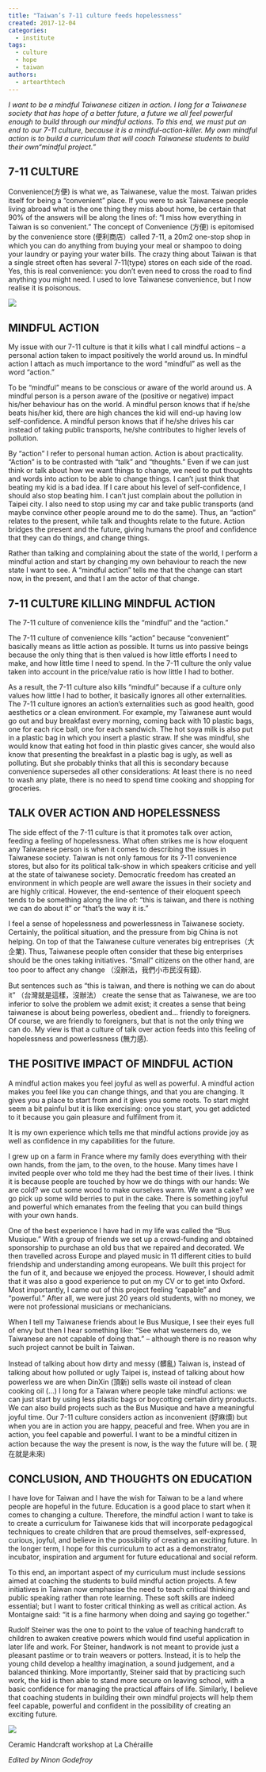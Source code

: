 ```yaml
---
title: "Taiwan’s 7-11 culture feeds hopelessness"
created: 2017-12-04
categories: 
  - institute
tags: 
  - culture
  - hope
  - taiwan
authors: 
  - artearthtech
---
```


_I want to be a mindful Taiwanese citizen in action. I long for a Taiwanese society that has hope of a better future, a future we all feel powerful enough to build through our mindful actions. To this end, we must put an end to our 7-11 culture, because it is a mindful-action-killer. My own mindful action is to build a curriculum that will coach Taiwanese students to build their own“mindful project.”_

## 7-11 CULTURE

Convenience(方便) is what we, as Taiwanese, value the most. Taiwan prides itself for being a “convenient” place. If you were to ask Taiwanese people living abroad what is the one thing they miss about home, be certain that 90% of the answers will be along the lines of: “I miss how everything in Taiwan is so convenient.” The concept of Convenience (方便) is epitomised by the convenience store (便利商店）called 7-11, a 20m2 one-stop shop in which you can do anything from buying your meal or shampoo to doing your laundry or paying your water bills. The crazy thing about Taiwan is that a single street often has several 7-11(type) stores on each side of the road. Yes, this is real convenience: you don’t even need to cross the road to find anything you might need. I used to love Taiwanese convenience, but I now realise it is poisonous.

![](https://artearthtech.files.wordpress.com/2020/03/7_11_culture.png?w=580)

## MINDFUL ACTION

My issue with our 7-11 culture is that it kills what I call mindful actions – a personal action taken to impact positively the world around us. In mindful action I attach as much importance to the word “mindful” as well as the word “action.”

To be “mindful” means to be conscious or aware of the world around us. A mindful person is a person aware of the (positive or negative) impact his/her behaviour has on the world. A mindful person knows that if he/she beats his/her kid, there are high chances the kid will end-up having low self-confidence. A mindful person knows that if he/she drives his car instead of taking public transports, he/she contributes to higher levels of pollution.

By “action” I refer to personal human action. Action is about practicality. “Action” is to be contrasted with “talk” and “thoughts.” Even if we can just think or talk about how we want things to change, we need to put thoughts and words into action to be able to change things. I can’t just think that beating my kid is a bad idea. If I care about his level of self-confidence, I should also stop beating him. I can’t just complain about the pollution in Taipei city. I also need to stop using my car and take public transports (and maybe convince other people around me to do the same). Thus, an “action” relates to the present, while talk and thoughts relate to the future. Action bridges the present and the future, giving humans the proof and confidence that they can do things, and change things.

Rather than talking and complaining about the state of the world, I perform a mindful action and start by changing my own behaviour to reach the new state I want to see. A “mindful action” tells me that the change can start now, in the present, and that I am the actor of that change.

## 7-11 CULTURE KILLING MINDFUL ACTION

The 7-11 culture of convenience kills the “mindful” and the “action.”

The 7-11 culture of convenience kills “action” because “convenient” basically means as little action as possible. It turns us into passive beings because the only thing that is then valued is how little efforts I need to make, and how little time I need to spend. In the 7-11 culture the only value taken into account in the price/value ratio is how little I had to bother.

As a result, the 7-11 culture also kills “mindful” because if a culture only values how little I had to bother, it basically ignores all other externalities. The 7-11 culture ignores an action’s externalities such as good health, good aesthetics or a clean environment. For example, my Taiwanese aunt would go out and buy breakfast every morning, coming back with 10 plastic bags, one for each rice ball, one for each sandwich. The hot soya milk is also put in a plastic bag in which you insert a plastic straw. If she was mindful, she would know that eating hot food in thin plastic gives cancer, she would also know that presenting the breakfast in a plastic bag is ugly, as well as polluting. But she probably thinks that all this is secondary because convenience supersedes all other considerations: At least there is no need to wash any plate, there is no need to spend time cooking and shopping for groceries.

## TALK OVER ACTION AND HOPELESSNESS

The side effect of the 7-11 culture is that it promotes talk over action, feeding a feeling of hopelessness. What often strikes me is how eloquent any Taiwanese person is when it comes to describing the issues in Taiwanese society. Taiwan is not only famous for its 7-11 convenience stores, but also for its political talk-show in which speakers criticise and yell at the state of taiwanese society. Democratic freedom has created an environment in which people are well aware the issues in their society and are highly critical. However, the end-sentence of their eloquent speech tends to be something along the line of: “this is taiwan, and there is nothing we can do about it” or “that’s the way it is.”

I feel a sense of hopelessness and powerlessness in Taiwanese society. Certainly, the political situation, and the pressure from big China is not helping. On top of that the Taiwanese culture venerates big entreprises（大企業). Thus, Taiwanese people often consider that these big enterprises should be the ones taking initiatives. “Small” citizens on the other hand, are too poor to affect any change （沒辦法，我們小市民沒有錢).  
  
But sentences such as “this is taiwan, and there is nothing we can do about it” （台灣就是這樣，沒辦法） create the sense that as Taiwanese, we are too inferior to solve the problem we admit exist; it creates a sense that being taiwanese is about being powerless, obedient and… friendly to foreigners. Of course, we are friendly to foreigners, but that is not the only thing we can do. My view is that a culture of talk over action feeds into this feeling of hopelessness and powerlessness (無力感).

## THE POSITIVE IMPACT OF MINDFUL ACTION

A mindful action makes you feel joyful as well as powerful. A mindful action makes you feel like you can change things, and that you are changing. It gives you a place to start from and it gives you some roots. To start might seem a bit painful but it is like exercising: once you start, you get addicted to it because you gain pleasure and fulfilment from it.

It is my own experience which tells me that mindful actions provide joy as well as confidence in my capabilities for the future.

I grew up on a farm in France where my family does everything with their own hands, from the jam, to the oven, to the house. Many times have I invited people over who told me they had the best time of their lives. I think it is because people are touched by how we do things with our hands: We are cold? we cut some wood to make ourselves warm. We want a cake? we go pick up some wild berries to put in the cake. There is something joyful and powerful which emanates from the feeling that you can build things with your own hands.

One of the best experience I have had in my life was called the “Bus Musique.” With a group of friends we set up a crowd-funding and obtained sponsorship to purchase an old bus that we repaired and decorated. We then travelled across Europe and played music in 11 different cities to build friendship and understanding among europeans. We built this project for the fun of it, and because we enjoyed the process. However, I should admit that it was also a good experience to put on my CV or to get into Oxford. Most importantly, I came out of this project feeling “capable” and “powerful.” After all, we were just 20 years old students, with no money, we were not professional musicians or mechanicians.

When I tell my Taiwanese friends about le Bus Musique, I see their eyes full of envy but then I hear something like: “See what westerners do, we Taiwanese are not capable of doing that.” – although there is no reason why such project cannot be built in Taiwan.

Instead of talking about how dirty and messy (髒亂) Taiwan is, instead of talking about how polluted or ugly Taipei is, instead of talking about how powerless we are when DinXin (頂新) sells waste oil instead of clean cooking oil (…) I long for a Taiwan where people take mindful actions: we can just start by using less plastic bags or boycotting certain dirty products. We can also build projects such as the Bus Musique and have a meaningful joyful time. Our 7-11 culture considers action as inconvenient (好麻煩) but when you are in action you are happy, peaceful and free. When you are in action, you feel capable and powerful. I want to be a mindful citizen in action because the way the present is now, is the way the future will be. ( 現在就是未來)

## CONCLUSION, AND THOUGHTS ON EDUCATION

I have love for Taiwan and I have the wish for Taiwan to be a land where people are hopeful in the future. Education is a good place to start when it comes to changing a culture. Therefore, the mindful action I want to take is to create a curriculum for Taiwanese kids that will incorporate pedagogical techniques to create children that are proud themselves, self-expressed, curious, joyful, and believe in the possibility of creating an exciting future. In the longer term, I hope for this curriculum to act as a demonstrator, incubator, inspiration and argument for future educational and social reform.

To this end, an important aspect of my curriculum must include sessions aimed at coaching the students to build mindful action projects. A few initiatives in Taiwan now emphasise the need to teach critical thinking and public speaking rather than rote learning. These soft skills are indeed essential; but I want to foster critical thinking as well as critical action. As Montaigne said: “it is a fine harmony when doing and saying go together.”

Rudolf Steiner was the one to point to the value of teaching handcraft to children to awaken creative powers which would find useful application in later life and work. For Steiner, handwork is not meant to provide just a pleasant pastime or to train weavers or potters. Instead, it is to help the young child develop a healthy imagination, a sound judgement, and a balanced thinking. More importantly, Steiner said that by practicing such work, the kid is then able to stand more secure on leaving school, with a basic confidence for managing the practical affairs of life. Similarly, I believe that coaching students in building their own mindful projects will help them feel capable, powerful and confident in the possibility of creating an exciting future.

![](https://artearthtech.files.wordpress.com/2020/03/7_11_culture_2.png?w=580)

Ceramic Handcraft workshop at La Chéraille

_Edited by Ninon Godefroy_
